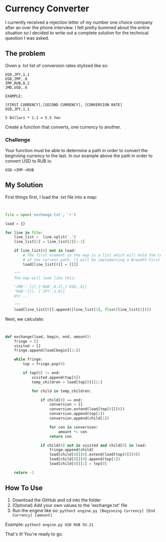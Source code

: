 # Currency Converter

I currently received a rejection letter of my number one choice company after an over the phone interview.
I felt pretty bummed about the entire situation so I decided to write out a complete solution for the technical question I was asked.

## The problem

Given a .txt list of conversion rates stylized like so:

```
USD,JPY,1.1
USD,IMP,.8
IMP,RUB,8.2
JMD,USD,.6

EXAMPLE:

[FIRST CURRENCY],[SECOND CURRENCY], [CONVERSION RATE]
USD,JPY,1.1

5 Dollars * 1.1 = 5.5 Yen
```

Create a function that converts, one currency to another.

### Challenge

Your function must be able to determine a path in order to convert the beginning currency to the last. In our example above the path in order to convert USD to RUB is:

```
USD->IMP->RUB
```

## My Solution

First things first, I load the .txt file into a map:

```python


file = open('exchange.txt', 'r')

load = {}

for line in file:
    line_list =  line.split(',')
    line_list[2] = line_list[2][:-1]

    if line_list[0] not in load:
        # The first element in the map is a list which will hold the conversion rates 
        # of the current path. (I will be implementing a Breadth First Search to  find the path)
        load[line_list[0]] = [[]]

    """
    The map will look like this:

    'JMD': [[],['RUB',8.2],['USD,.6]]
    'RUB':[[], ['JPY',1.9]]
    etc ..

    """
    load[line_list[0]].append([line_list[1], float(line_list[2])])
```

Next, we calculate:

```python


def exchange(load, begin, end, amount):
    fringe = []
    visited = []
    fringe.append(load[begin][1:])

    while fringe:
        top = fringe.pop(0)

        if top[0] != end:
            visited.append(top[0])
            temp_children = load[top[0]][1:]

            for child in temp_children:

                if child[0] == end:
                    conversion = []
                    conversion.extend(load[top[0]][0])
                    conversion.append(top[1])
                    conversion.append(child[1])

                    for con in conversion:
                        amount *= con
                    return con

                if child[0] not in visited and child[0] in load: 
                    fringe.append(child)
                    load[child[0]][0].extend(load[top[0]][0])
                    load[child[0]][0].append(top[1])
                    load[child[0]][1] = top[0]

    return -1

```

## How To Use

1. Download the GitHub and cd into the folder
2. (Optional) Add your own values to the 'exchange.txt' file
3. Run the engine like so: `python3 engine.py [Beginning Currency] [End Currency] [amount]`

Example: `python3 engine.py USD RUB 93.21`

That's it! You're ready to go.